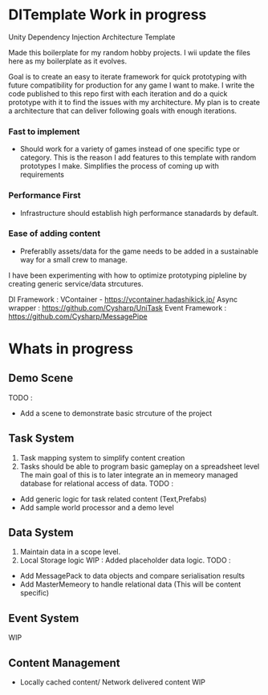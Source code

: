 # DITemplate Work in progress
Unity Dependency Injection Architecture Template 

Made this boilerplate for my random hobby projects. I wii update the files here as my boilerplate as it evolves. 

Goal is to create an easy to iterate framework for quick prototyping with future compatibility for production for any game I want to make. 
I write the code published to this repo first with each iteration and do a quick prototype with it to find the issues with my architecture.
My plan is to create a architecture that can deliver following goals with enough iterations. 

### Fast to implement 
- Should work for a  variety of games instead of one specific type or category. This is the reason I add features to this template with random prototypes I make. 
Simplifies the process of coming up with requirements

### Performance First 
- Infrastructure should establish high performance stanadards by default. 

### Ease of adding content
- Preferablly assets/data for the game needs to be added in a sustainable way for a small crew to manage.

I have been experimenting with how to optimize prototyping pipleline by creating generic service/data strcutures.


DI Framework : VContainer - https://vcontainer.hadashikick.jp/
Async wrapper : https://github.com/Cysharp/UniTask
Event Framework : https://github.com/Cysharp/MessagePipe


# Whats in progress 

## Demo Scene 
TODO : 
- Add a scene to demonstrate basic strcuture of the project

## Task System
1. Task mapping system to simplify content creation
2. Tasks should be able to program basic gameplay on a spreadsheet level
The main goal of this is to later integrate an in memeory managed database for relational access of data. 
TODO : 
- Add generic logic for task related content (Text,Prefabs) 
- Add sample world processor and a demo level 

## Data System
1. Maintain data in a scope level.
2. Local Storage logic
WIP : Added placeholder data logic.
TODO :
- Add MessagePack to data objects and compare serialisation results 
- Add MasterMemeory to handle relational data (This will be content specific)
  
## Event System 
WIP

## Content Management 
- Locally cached content/ Network delivered content 
WIP 


